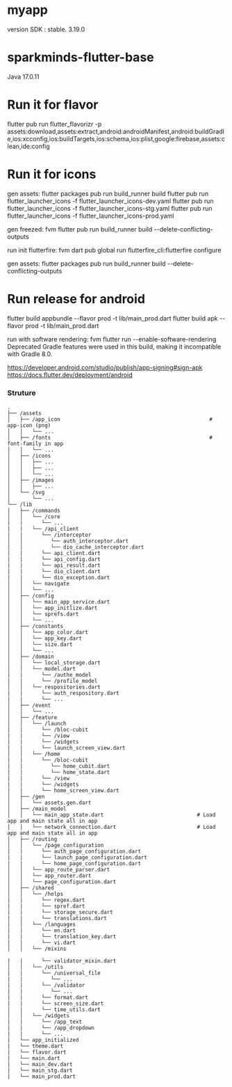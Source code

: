 # myapp

version SDK : stable. 3.19.0

# sparkminds-flutter-base

Java 17.0.11

# Run it for flavor

flutter pub run flutter_flavorizr -p assets:download,assets:extract,android:androidManifest,android:buildGradle,ios:xcconfig,ios:buildTargets,ios:schema,ios:plist,google:firebase,assets:clean,ide:config

# Run it for icons

gen assets: flutter packages pub run build_runner build
flutter pub run flutter_launcher_icons -f flutter_launcher_icons-dev.yaml
flutter pub run flutter_launcher_icons -f flutter_launcher_icons-stg.yaml
flutter pub run flutter_launcher_icons -f flutter_launcher_icons-prod.yaml

gen freezed: fvm flutter pub run build_runner build --delete-conflicting-outputs

run init flutterfire: fvm dart pub global run flutterfire_cli:flutterfire configure

gen assets: flutter packages pub run build_runner build --delete-conflicting-outputs

# Run release for android

flutter build appbundle --flavor prod -t lib/main_prod.dart
flutter build apk --flavor prod -t lib/main_prod.dart

run with software rendering: fvm flutter run --enable-software-rendering
Deprecated Gradle features were used in this build, making it incompatible with Gradle 8.0.

<https://developer.android.com/studio/publish/app-signing#sign-apk>
<https://docs.flutter.dev/deployment/android>

### Struture

    .
    ├── /assets
    │   ├── /app_icon                                                # app-icon (png)
    │   │   └── ...
    │   ├── /fonts                                                   # font-family in app
    │   │   └── ...
    │   ├── /icons
    │   │   ├── ...
    │   │   ├── ...
    │   │   └── ...
    │   ├── /images
    │   │   ├── ...
    │   └── /svg
    │       └── ...
    └── /lib
    │   ├── /commands
    │   │   └── /core
    |   |      └── ...
    |   |   └── /api_client
    |   |      └── /interceptor
    │   │         └── auth_interceptor.dart
    │   │         └── dio_cache_interceptor.dart
    |   |      └── api_client.dart
    |   |      └── api_config.dart
    |   |      └── api_result.dart
    |   |      └── dio_client.dart
    |   |      └── dio_exception.dart
    │   │   └── navigate
    │   │   └── ...
    │   ├── /config
    │   │   └── main_app_service.dart
    │   │   └── app_initlize.dart
    │   │   └── sprefs.dart
    │   │   └── ...
    │   ├── /constants
    │   │   └── app_color.dart
    │   │   └── app_key.dart
    │   │   └── size.dart
    │   │   └── ...
    │   ├── /domain
    │   │   └── local_storage.dart
    │   │   └── model.dart
    |   |      └── /authe_model
    |   |      └── /profile_model
    │   │   └── respositories.dart
    |   |      └── auth_respository.dart
    |   |      └── ...
    │   ├── /event
    │   │   └── ...
    │   ├── /feature
    │   │   └── /launch
    |   |      └── /bloc-cubit
    |   |      └── /view
    |   |      └── /widgets
    |   |      └── launch_screen_view.dart
    │   │   └── /home
    |   |      └── /bloc-cubit
    |   |         └── home_cubit.dart
    |   |         └── home_state.dart
    |   |      └── /view
    |   |      └── /widgets
    |   |      └── home_screen_view.dart
    │   ├── /gen
    │   │   └── assets.gen.dart
    │   ├── /main_model
    │   │   └── main_app_state.dart                              # Load app and main state all in app
    │   │   └── network_connection.dart                          # Load app and main state all in app
    │   ├── /routing
    │   │   └── /page_configuration
    |   |      └── auth_page_configuration.dart
    |   |      └── launch_page_configuration.dart
    |   |      └── home_page_configuration.dart
    │   │   └── app_route_parser.dart
    │   │   └── app_router.dart
    │   │   └── page_configuration.dart
    │   ├── /shared
    │   │   └── /helps
    |   |      └── regex.dart
    |   |      └── spref.dart
    |   |      └── storage_secure.dart
    |   |      └── translations.dart
    │   │   └── /languages
    |   |      └── en.dart
    |   |      └── translation_key.dart
    |   |      └── vi.dart
    │   │   └── /mixins

    |   |      └── validator_mixin.dart
    │   │   └── /utils
    |   |      └── /universal_file
    |   |         └── ...
    |   |      └── /validator
    |   |         └── ...
    |   |      └── format.dart
    |   |      └── screen_size.dart
    |   |      └── time_utils.dart
    │   │   └── /widgets
    |   |      └── /app_text
    |   |      └── /app_dropdown
    |   |      └── ...
    |   └── app_initialized
    |   └── theme.dart
    |   └── flavor.dart
    |   └── main.dart
    |   └── main_dev.dart
    |   └── main_stg.dart
    |   └── main_prod.dart
